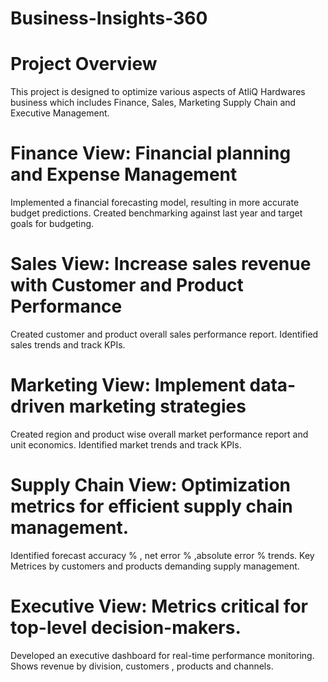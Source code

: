 # Business-Insights-360
# Project Overview
This project is designed to optimize various aspects of AtliQ Hardwares business which includes Finance, Sales, Marketing Supply Chain and Executive Management.
# Finance View: Financial planning and Expense Management
Implemented a financial forecasting model, resulting in more accurate budget predictions. Created benchmarking against last year and target goals for budgeting.

# Sales View: Increase sales revenue with Customer and Product Performance
Created customer and product overall sales performance report. Identified sales trends and track KPIs.

# Marketing View: Implement data-driven marketing strategies
Created region and product wise overall market performance report and unit economics. Identified market trends and track KPIs.

# Supply Chain View: Optimization metrics for efficient supply chain management.
Identified forecast accuracy % , net error % ,absolute error % trends. Key Metrices by customers and products demanding supply management.

# Executive View: Metrics critical for top-level decision-makers.
Developed an executive dashboard for real-time performance monitoring. Shows revenue by division, customers , products and channels.
